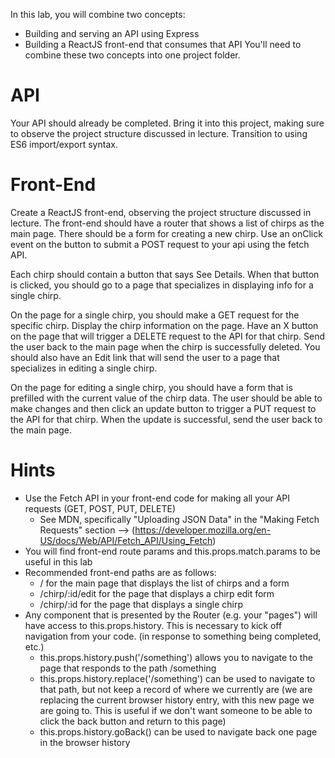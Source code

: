 In this lab, you will combine two concepts:

* Building and serving an API using Express
* Building a ReactJS front-end that consumes that API
You'll need to combine these two concepts into one project folder.

# API
Your API should already be completed. Bring it into this project, making sure to observe the project structure discussed in lecture. Transition to using ES6 import/export syntax.

# Front-End
Create a ReactJS front-end, observing the project structure discussed in lecture. The front-end should have a router that shows a list of chirps as the main page. There should be a form for creating a new chirp. Use an onClick event on the button to submit a POST request to your api using the fetch API.

Each chirp should contain a button that says See Details. When that button is clicked, you should go to a page that specializes in displaying info for a single chirp.

On the page for a single chirp, you should make a GET request for the specific chirp. Display the chirp information on the page. Have an X button on the page that will trigger a DELETE request to the API for that chirp. Send the user back to the main page when the chirp is successfully deleted. You should also have an Edit link that will send the user to a page that specializes in editing a single chirp.

On the page for editing a single chirp, you should have a form that is prefilled with the current value of the chirp data. The user should be able to make changes and then click an update button to trigger a PUT request to the API for that chirp. When the update is successful, send the user back to the main page.

# Hints
* Use the Fetch API in your front-end code for making all your API requests (GET, POST, PUT, DELETE)
  * See MDN, specifically "Uploading JSON Data" in the "Making Fetch Requests" section --> (https://developer.mozilla.org/en-US/docs/Web/API/Fetch_API/Using_Fetch)
* You will find front-end route params and this.props.match.params to be useful in this lab
* Recommended front-end paths are as follows:
  * / for the main page that displays the list of chirps and a form
  * /chirp/:id/edit for the page that displays a chirp edit form
  * /chirp/:id for the page that displays a single chirp
* Any component that is presented by the Router (e.g. your "pages") will have access to this.props.history. This is necessary to kick off navigation from your code. (in response to something being completed, etc.)
  * this.props.history.push('/something') allows you to navigate to the page that responds to the path /something
  * this.props.history.replace('/something') can be used to navigate to that path, but not keep a record of where we currently are (we are replacing the current browser history entry, with this new page we are going to. This is useful if we don't want someone to be able to click the back button and return to this page)
  * this.props.history.goBack() can be used to navigate back one page in the browser history
